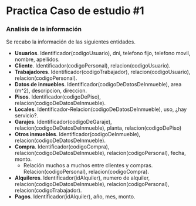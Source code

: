 # Practica Caso de estudio #1
### Analisis de la información
Se recabo la información de las siguientes entidades.
- **Usuarios**. Identificador(codigoUsuario), dni, telefono fijo, telefono movil, nombre, apellidos.
- **Cliente**. Identificador(codigoPersonal),  relacion(codigoUsuario).
- **Trabajadores**. Identificador(codigoTrabajador), relacion(codigoUsuario), relacion(codigoPersonal).
- **Datos de inmuebles**. Identificador(codigoDeDatosDeInmueble), area (m^2), descripcion, direccion.
- **Pisos**. Identificador(codigoDePiso), relacion(codigoDeDatosDeInmueble).
- **Locales**. Identificador-Relacion(codigoDeDatosDeInmueble), uso, ¿hay servicio?.
- **Garajes**. Identificador(codigoDeGaraje), relacion(codigoDeDatosDeInmueble), planta, relacion(codigoDePiso)
- **Otros inmuebles**. Identificador(codigoDeInmueble),  relacion(codigoDeDatosDeInmueble).
- **Compra**. Identificador(codigoCompra), relacion(codigoDeDatosDeInmueble), relacion(codigoPersonal), fecha, monto.
    - Relación muchos a muchos entre clientes y compras. Relacion(codigoPersonal), relacion(codigoCompra).
- **Alquileres**. Identificador(idAlquiler), numero de alquiler, relacion(codigoDeDatosDeInmueble), relacion(codigoPersonal), relacion(codigoTrabajador).
- **Pagos**. Identificador(idAlquiler), año, mes, monto.